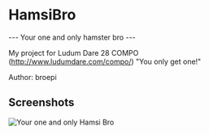 
HamsiBro
========

 --- Your one and only hamster bro ---

My project for Ludum Dare 28 COMPO (http://www.ludumdare.com/compo/)
"You only get one!"

Author: broepi

Screenshots
-----------

![Your one and only Hamsi Bro](/scrshots/screesnhot3.png)
